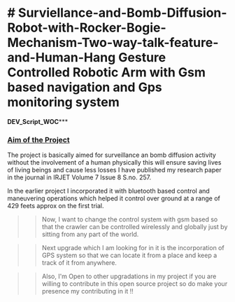<h1># Surviellance-and-Bomb-Diffusion-Robot-with-Rocker-Bogie-Mechanism-Two-way-talk-feature-and-Human-Hang Gesture Controlled Robotic Arm with Gsm based navigation and Gps monitoring system</h1>

************************************************************************DEV_Script_WOC***************************************************************************

<h3> <U>Aim of the Project </U></h3>
The project is basically aimed for surveillance an bomb diffusion activity without the involvement of a human physically this will ensure saving lives of living beings and cause less losses I have published my research paper in the journal in IRJET Volume 7 Issue 8 S.no. 257.



In the earlier project I incorporated it with bluetooth based control and maneuvering operations which helped it control over ground at a range of 429 feets approx on the first trial. 

>> Now, I want to change the control system with gsm based so that the crawler can be controlled wirelessly and globally just by sitting from any part of the world.

>>Next upgrade which I am looking for in it is the incorporation of GPS system so that we can locate it from a place and keep a track of it from anywhere.

>>Also, I'm Open to other upgradations in my project if you are willing to contribute in this open source project so do make your presence my contributing in it !!
